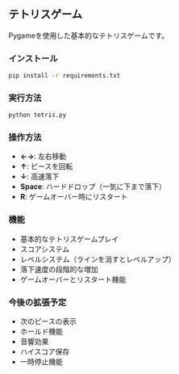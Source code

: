 
## テトリスゲーム

Pygameを使用した基本的なテトリスゲームです。

### インストール

```bash
pip install -r requirements.txt
```

### 実行方法

```bash
python tetris.py
```

### 操作方法

- **←→**: 左右移動
- **↑**: ピースを回転
- **↓**: 高速落下
- **Space**: ハードドロップ（一気に下まで落下）
- **R**: ゲームオーバー時にリスタート

### 機能

- 基本的なテトリスゲームプレイ
- スコアシステム
- レベルシステム（ラインを消すとレベルアップ）
- 落下速度の段階的な増加
- ゲームオーバーとリスタート機能

### 今後の拡張予定

- 次のピースの表示
- ホールド機能
- 音響効果
- ハイスコア保存
- 一時停止機能
